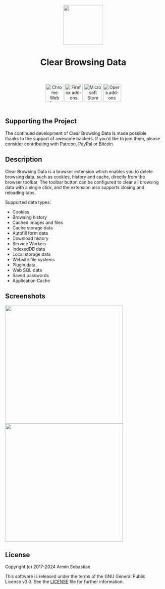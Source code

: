 <p align="center"><img width="128" height="128" src="https://i.imgur.com/Kp8wCB4.png"></p>
<h1 align="center">Clear Browsing Data</h1>

<p align="center">
  </br></br>
  <a href="https://chrome.google.com/webstore/detail/clear-browsing-data/bjilljlpencdcpihofiobpnfgcakfdbe">
    <picture>
      <source srcset="https://i.imgur.com/XBIE9pk.png" media="(prefers-color-scheme: dark)">
      <img height="58" src="https://i.imgur.com/oGxig2F.png" alt="Chrome Web Store"></picture></a>
  <a href="https://addons.mozilla.org/firefox/addon/clear-browsing-data/">
    <picture>
      <source srcset="https://i.imgur.com/ZluoP7T.png" media="(prefers-color-scheme: dark)">
      <img height="58" src="https://i.imgur.com/4PobQqE.png" alt="Firefox add-ons"></picture></a>
  <a href="https://microsoftedge.microsoft.com/addons/detail/clear-browsing-data/milebhdgmnpkhodhblfmgeeadncpnimi">
    <picture>
      <source srcset="https://i.imgur.com/Jog9cQP.png" media="(prefers-color-scheme: dark)">
      <img height="58" src="https://i.imgur.com/aiprUt8.png" alt="Microsoft Store"></picture></a>
  <a href="https://addons.opera.com/extensions/details/clear-browsing-data/">
    <picture>
      <source srcset="https://i.imgur.com/ziehy0f.png" media="(prefers-color-scheme: dark)">
      <img height="58" src="https://i.imgur.com/ytVATu0.png" alt="Opera add-ons"></picture></a>
  </br></br>
</p>

## Supporting the Project

The continued development of Clear Browsing Data is made possible
thanks to the support of awesome backers. If you'd like to join them,
please consider contributing with
[Patreon](https://armin.dev/go/patreon?pr=clear-browsing-data&src=repo),
[PayPal](https://armin.dev/go/paypal?pr=clear-browsing-data&src=repo) or
[Bitcoin](https://armin.dev/go/bitcoin?pr=clear-browsing-data&src=repo).

## Description

Clear Browsing Data is a browser extension which enables you to delete
browsing data, such as cookies, history and cache, directly
from the browser toolbar. The toolbar button can be configured
to clear all browsing data with a single click,
and the extension also supports closing and reloading tabs.

Supported data types:

- Cookies
- Browsing history
- Cached images and files
- Cache storage data
- Autofill form data
- Download history
- Service Workers
- IndexedDB data
- Local storage data
- Website file systems
- Plugin data
- Web SQL data
- Saved passwords
- Application Cache

## Screenshots

<p>
  <img width="380" src="https://i.imgur.com/agvQ7e3.png">
  <img width="380" src="https://i.imgur.com/DB1vRFM.png">
</p>

## License

Copyright (c) 2017-2024 Armin Sebastian

This software is released under the terms of the GNU General Public License v3.0.
See the [LICENSE](LICENSE) file for further information.
